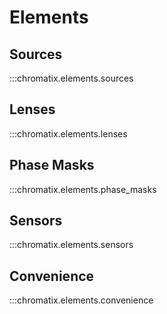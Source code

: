 # Elements

## Sources
:::chromatix.elements.sources

## Lenses
:::chromatix.elements.lenses

## Phase Masks
:::chromatix.elements.phase_masks

## Sensors
:::chromatix.elements.sensors

## Convenience
:::chromatix.elements.convenience
